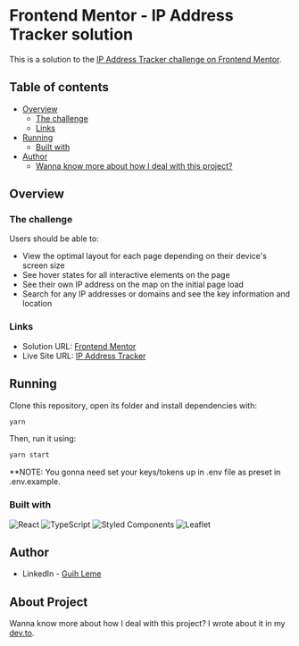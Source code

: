 # Frontend Mentor - IP Address Tracker solution

This is a solution to the [IP Address Tracker challenge on Frontend Mentor](https://www.frontendmentor.io/challenges/ip-address-tracker-I8-0yYAH0). 

## Table of contents

- [Overview](#overview)
  - [The challenge](#the-challenge)
  - [Links](#links)
- [Running](#running)
  - [Built with](#built-with)
- [Author](#author)
  - [Wanna know more about how I deal with this project?](#about-project)

## Overview

### The challenge

Users should be able to:

- View the optimal layout for each page depending on their device's screen size
- See hover states for all interactive elements on the page
- See their own IP address on the map on the initial page load
- Search for any IP addresses or domains and see the key information and location

### Links

- Solution URL: [Frontend Mentor](https://www.frontendmentor.io/solutions/react-js-nextjs-sass-IuSg1Y0tF)
- Live Site URL: [IP Address Tracker](https://ip-address-tracker-taupe-six.vercel.app/)

## Running

Clone this repository, open its folder and install dependencies with:

```sh
yarn
```

Then, run it using:

```sh
yarn start
```

**NOTE: You gonna need set your keys/tokens up in .env file as preset in .env.example. 

### Built with

<img alt="React" src="https://img.shields.io/badge/react-%2320232a.svg?&style=for-the-badge&logo=react&logoColor=%2361DAFB"/>
<img alt="TypeScript" src="https://img.shields.io/badge/typescript-%23007ACC.svg?&style=for-the-badge&logo=typescript&logoColor=white"/>
<img alt="Styled Components" src="https://img.shields.io/badge/styled--components-DB7093?style=for-the-badge&logo=styled-components&logoColor=white"/>
<img alt="Leaflet" src="https://img.shields.io/badge/Leaflet-199900?style=for-the-badge&logo=Leaflet&logoColor=white"/>

## Author

- LinkedIn - [Guih Leme](https://www.linkedin.com/in/guihleme/)

## About Project

Wanna know more about how I deal with this project? I wrote about it in my [dev.to](https://dev.to/guihleme/frontendmentor-io-challenge-1-lak-temp-slug-6837965?preview=5210513d38a056a58c279ca7e532c26a6a6a9d8b982ce8a45900e927a890bb24386c0daab2be70763e09d6366508c4c8c311134bc2bd1478b4f7e3e8).

